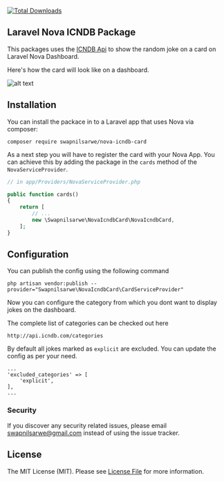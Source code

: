 [![Total Downloads](https://poser.pugx.org/swapnilsarwe/nova-icndb-card/downloads)](https://packagist.org/packages/swapnilsarwe/nova-icndb-card)

## Laravel Nova ICNDB Package
This packages uses the [ICNDB Api](http://www.icndb.com/api/) to show the random joke on a card on Laravel Nova Dashboard.

Here's how the card will look like on a dashboard.

![alt text](https://raw.githubusercontent.com/swapnilsarwe/nova-icndb/master/card.png "ICNDB Random Joke")

## Installation
You can install the packace in to a Laravel app that uses Nova via composer:
```
composer require swapnilsarwe/nova-icndb-card
```

As a next step you will have to register the card with your Nova App. You can achieve this by adding the package in the `cards` method of the `NovaServiceProvider`.

```php
// in app/Providers/NovaServiceProvider.php

public function cards()
{
    return [
        // ...
        new \Swapnilsarwe\NovaIcndbCard\NovaIcndbCard,
    ];
}
```

## Configuration
You can publish the config using the following command
```
php artisan vendor:publish --provider="Swapnilsarwe\NovaIcndbCard\CardServiceProvider"
```

Now you can configure the category from which you dont want to display jokes on the dashboard.

The complete list of categories can be checked out here
```
http://api.icndb.com/categories
```

By default all jokes marked as `explicit` are excluded. You can update the config as per your need.
```
...
'excluded_categories' => [
    'explicit',
],
...
```

### Security

If you discover any security related issues, please email swapnilsarwe@gmail.com instead of using the issue tracker.

## License

The MIT License (MIT). Please see [License File](LICENSE.md) for more information.
